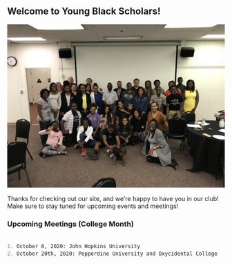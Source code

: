## Welcome to Young Black Scholars!  

![YBS Picture #2](YBSGroupPhoto.JPG)

Thanks for checking out our site, and we're happy to have you in our club! Make sure to stay tuned for upcoming events and meetings!

### Upcoming Meetings (College Month)

```markdown

1. October 6, 2020: John Hopkins University
2. October 20th, 2020: Pepperdine University and Oxycidental College

```
